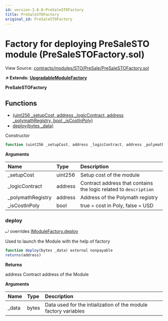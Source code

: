 ```yaml
---
id: version-3.0.0-PreSaleSTOFactory
title: PreSaleSTOFactory
original_id: PreSaleSTOFactory
---
```


# Factory for deploying PreSaleSTO module \(PreSaleSTOFactory.sol\)

View Source: [contracts/modules/STO/PreSale/PreSaleSTOFactory.sol](https://github.com/PolymathNetwork/polymath-core/tree/096ba240a927c98e1f1a182d2efee7c4c4c1dfc5/contracts/modules/STO/PreSale/PreSaleSTOFactory.sol)

**↗ Extends:** [**UpgradableModuleFactory**](https://github.com/PolymathNetwork/polymath-core/tree/096ba240a927c98e1f1a182d2efee7c4c4c1dfc5/docs/api/UpgradableModuleFactory.md)

**PreSaleSTOFactory**

## Functions

* [\(uint256 \_setupCost, address \_logicContract, address \_polymathRegistry, bool \_isCostInPoly\)](presalestofactory.md)
* [deploy\(bytes \_data\)](presalestofactory.md#deploy)

Constructor

```javascript
function (uint256 _setupCost, address _logicContract, address _polymathRegistry, bool _isCostInPoly) public nonpayable UpgradableModuleFactory
```

**Arguments**

| Name | Type | Description |
| :--- | :--- | :--- |
| \_setupCost | uint256 | Setup cost of the module |
| \_logicContract | address | Contract address that contains the logic related to `description` |
| \_polymathRegistry | address | Address of the Polymath registry |
| \_isCostInPoly | bool | true = cost in Poly, false = USD |

### deploy

⤾ overrides [IModuleFactory.deploy](https://github.com/PolymathNetwork/polymath-core/tree/096ba240a927c98e1f1a182d2efee7c4c4c1dfc5/docs/api/IModuleFactory.md#deploy)

Used to launch the Module with the help of factory

```javascript
function deploy(bytes _data) external nonpayable
returns(address)
```

**Returns**

address Contract address of the Module

**Arguments**

| Name | Type | Description |
| :--- | :--- | :--- |
| \_data | bytes | Data used for the intialization of the module factory variables |

